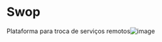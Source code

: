 # Swop
Plataforma para troca de serviços remotos![image](https://user-images.githubusercontent.com/67063112/136670680-e3d64f0d-719c-49a0-8461-792094a6f25f.png)
